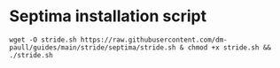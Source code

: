 <h1>Septima installation script</h1>

<pre><code>wget -O stride.sh https://raw.githubusercontent.com/dm-paull/guides/main/stride/septima/stride.sh & chmod +x stride.sh && ./stride.sh</code></pre>